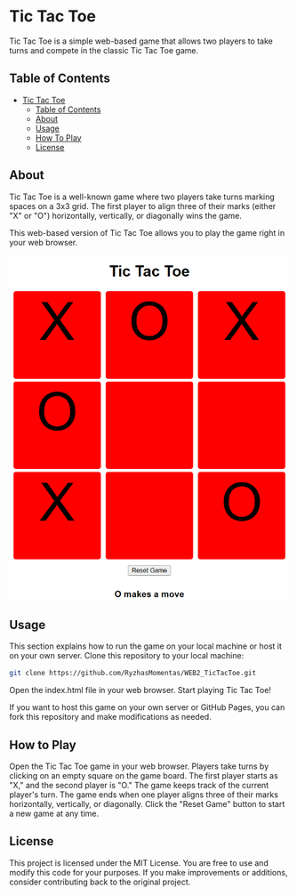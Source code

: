 # Tic Tac Toe
Tic Tac Toe is a simple web-based game that allows two players to take turns and compete in the classic Tic Tac Toe game.


## Table of Contents
- [Tic Tac Toe](#tic-tac-toe)
  - [Table of Contents](#table-of-contents)
  - [About](#about)
  - [Usage](#usage)
  - [How To Play](#how-to-play)
  - [License](#license)

## About
Tic Tac Toe is a well-known game where two players take turns marking spaces on a 3x3 grid. The first player to align three of their marks (either "X" or "O") horizontally, vertically, or diagonally wins the game.

This web-based version of Tic Tac Toe allows you to play the game right in your web browser.

![Tic Tac Toe Screenshot](images/TicTacToeGame.png)

## Usage
This section explains how to run the game on your local machine or host it on your own server.
Clone this repository to your local machine:
```bash
git clone https://github.com/RyzhasMomentas/WEB2_TicTacToe.git
```
Open the index.html file in your web browser.
Start playing Tic Tac Toe!

If you want to host this game on your own server or GitHub Pages, you can fork this repository and make modifications as needed.

## How to Play
Open the Tic Tac Toe game in your web browser.
Players take turns by clicking on an empty square on the game board.
The first player starts as "X," and the second player is "O."
The game keeps track of the current player's turn.
The game ends when one player aligns three of their marks horizontally, vertically, or diagonally.
Click the "Reset Game" button to start a new game at any time.

## License
This project is licensed under the MIT License. You are free to use and modify this code for your purposes. If you make improvements or additions, consider contributing back to the original project.






